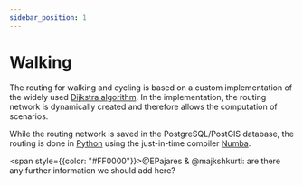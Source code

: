 ```yaml
---
sidebar_position: 1
---
```


# Walking

The routing for walking and cycling is based on a custom implementation of the widely used [Dijkstra algorithm](https://en.wikipedia.org/wiki/Dijkstra%27s_algorithm "Wikipedia page on the Dijkstra algorithm"). In the implementation, the routing network is dynamically created and therefore allows the computation of scenarios. 

While the routing network is saved in the PostgreSQL/PostGIS database, the routing is done in [Python](https://www.python.org/ "Python") using the just-in-time compiler [Numba](https://numba.pydata.org/ "Numba").

<span style={{color: "#FF0000"}}>@EPajares & @majkshkurti: are there any further information we should add here?</span> 
